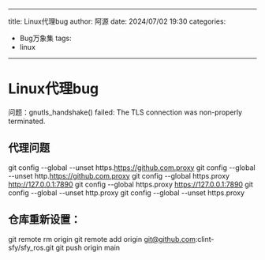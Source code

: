 <!--
 * @Descripttion: sfy_code
 * @version: 
 * @Author: Fengyuan Shen
 * @Date: 2024-07-02 19:21:56
 * @LastEditors: Fengyuan Shen
 * @LastEditTime: 2024-07-02 19:28:56
-->
---
title: Linux代理bug
author: 阿源
date: 2024/07/02 19:30
categories:
 - Bug万象集
tags:
 - linux
---
# Linux代理bug

问题：gnutls_handshake() failed: The TLS connection was non-properly terminated.

## 代理问题
git config --global  --unset https.https://github.com.proxy 
git config --global  --unset http.https://github.com.proxy 
git config --global https.proxy http://127.0.0.1:7890
git config --global https.proxy https://127.0.0.1:7890
git config --global --unset http.proxy
git config --global --unset https.proxy

## 仓库重新设置：
git remote rm origin
git remote add origin git@github.com:clint-sfy/sfy_ros.git
git push origin main